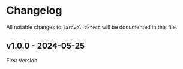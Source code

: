 # Changelog

All notable changes to `laravel-zkteco` will be documented in this file.

## v1.0.0 - 2024-05-25

First Version

